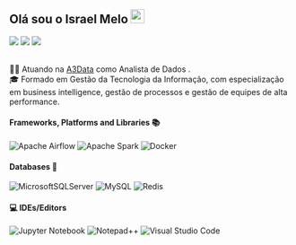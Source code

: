 ## Olá  sou o Israel Melo <img src="https://media.giphy.com/media/hvRJCLFzcasrR4ia7z/giphy.gif" width="25px">

 <div align="left">
  <a href="https://www.instagram.com/israel__olliveira" target="_blank"><img src="https://img.shields.io/badge/-Instagram-%23E4405F?style=for-the-badge&logo=instagram&logoColor=white" target="_blank"></a> 
  <a href = "mailto:israelm853@gmail.com"><img src="https://img.shields.io/badge/-Gmail-%23333?style=for-the-badge&logo=gmail&logoColor=white" target="_blank"></a>
  <a href="https://www.linkedin.com/in/israel-melo-b4b12898/" target="_blank"><img src="https://img.shields.io/badge/-LinkedIn-%230077B5?style=for-the-badge&logo=linkedin&logoColor=white" target="_blank"></a> 
</div>
</br>


👨‍💻 Atuando  na [A3Data](https://a3data.com.br/) como Analista de Dados . <br />
🎓 Formado em Gestão da Tecnologia da Informação, com especialização em business intelligence, gestão de processos e gestão de equipes de alta performance. <br />

#### Frameworks, Platforms and Libraries 📚

![Apache Airflow](https://img.shields.io/badge/Apache%20Airflow-017CEE?style=for-the-badge&logo=Apache%20Airflow&logoColor=white)
![Apache Spark](https://img.shields.io/badge/Apache%20Spark-FDEE21?style=flat-square&logo=apachespark&logoColor=black)
![Docker](https://img.shields.io/badge/docker-%230db7ed.svg?style=for-the-badge&logo=docker&logoColor=white)
<br>



#### Databases 💾

![MicrosoftSQLServer](https://img.shields.io/badge/Microsoft%20SQL%20Server-CC2927?style=for-the-badge&logo=microsoft%20sql%20server&logoColor=white)
![MySQL](https://img.shields.io/badge/mysql-%2300f.svg?style=for-the-badge&logo=mysql&logoColor=white)
![Redis](https://img.shields.io/badge/redis-%23DD0031.svg?style=for-the-badge&logo=redis&logoColor=white)
<br>

#### 💻 IDEs/Editors

![Jupyter Notebook](https://img.shields.io/badge/jupyter-%23FA0F00.svg?style=for-the-badge&logo=jupyter&logoColor=white)
![Notepad++](https://img.shields.io/badge/Notepad++-90E59A.svg?style=for-the-badge&logo=notepad%2b%2b&logoColor=black)
![Visual Studio Code](https://img.shields.io/badge/Visual%20Studio%20Code-0078d7.svg?style=for-the-badge&logo=visual-studio-code&logoColor=white)
<br>

  
